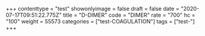 +++
contenttype = "test"
showonlyimage = false
draft = false
date = "2020-07-17T09:51:22.775Z"
title = "D-DIMER"
code = "DIMER"
rate = "700"
hc = "100"
weight = 55573
categories = ["test-COAGULATION"]
tags = ["test-"]
+++

